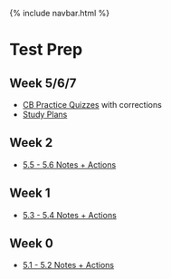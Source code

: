 {% include navbar.html %}

# Test Prep

## Week 5/6/7

- [CB Practice Quizzes](https://JasonO12.github.io/jasonott-csp3/notes/cbquiz) with corrections
- [Study Plans](https://JasonO12.github.io/jasonott-csp3/notes/study)

## Week 2

- [5.5 - 5.6 Notes + Actions](https://JasonO12.github.io/jasonott-csp3/notes/5idea56)

## Week 1

- [5.3 - 5.4 Notes + Actions](https://JasonO12.github.io/jasonott-csp3/notes/5idea34)

## Week 0

- [5.1 - 5.2 Notes + Actions](https://JasonO12.github.io/jasonott-csp3/notes/5idea12)

